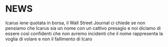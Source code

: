 # NEWS

Icarus iene quotata in borsa, il Wall Street Journal ci chiede se non pensiamo che Icarus sia un nome con un cattivo presagio e noi diciamo di essere così confidenti che non avremo incidenti che il nome rappresenta la voglia di volare e non il fallimento di Icaro